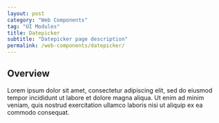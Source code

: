 ```yaml
---
layout: post
category: "Web Components"
tag: "UI Modules"
title: Datepicker
subtitle: "Datepicker page description"
permalink: /web-components/datepicker/
---
```


## Overview

Lorem ipsum dolor sit amet, consectetur adipiscing elit, sed do eiusmod tempor incididunt ut labore et dolore magna aliqua. Ut enim ad minim veniam, quis nostrud exercitation ullamco laboris nisi ut aliquip ex ea commodo consequat.